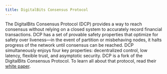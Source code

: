```yaml
---
title: DigitalBits Consensus Protocol
---
```


The DigitalBits Consensus Protocol (DCP) provides a way to reach consensus without relying on a closed system to accurately record financial transactions. DCP has a set of provable safety properties that optimize for safety over liveness—in the event of partition or misbehaving nodes, it halts progress of the network until consensus can be reached. DCP simultaneously enjoys four key properties: decentralized control, low latency, flexible trust, and asymptotic security.  DCP is a fork of the DigitalBits Consensus Protocol. To learn all about that protocol, read their [white paper](https://www.digitalbits.io/papers/stellar-consensus-protocol.pdf). 

